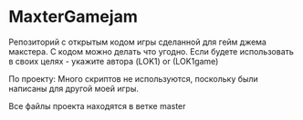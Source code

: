# MaxterGamejam
Репозиторий с открытым кодом игры сделанной для гейм джема макстера. С кодом можно делать что угодно. Если будете использовать в своих целях - укажите автора (LOK1) or (LOK1game)


По проекту:
Много скриптов не используются, поскольку были написаны для другой моей игры.

Все файлы проекта находятся в ветке master
